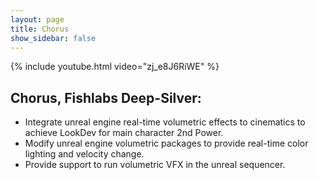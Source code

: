 ```yaml
---
layout: page
title: Chorus
show_sidebar: false
---
```


{% include youtube.html video="zj_e8J6RiWE" %}

## Chorus, Fishlabs Deep-Silver:

* Integrate unreal engine real-time volumetric effects to cinematics to achieve LookDev for main character 2nd Power.
* Modify unreal engine volumetric packages to provide real-time color lighting and velocity change.
* Provide support to run volumetric VFX in the unreal sequencer.
